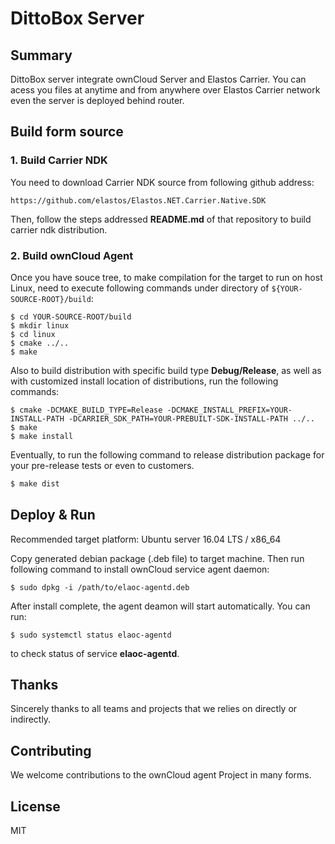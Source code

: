 DittoBox Server
===============

## Summary

DittoBox server integrate ownCloud Server and Elastos Carrier. You can acess you files at anytime and from anywhere over Elastos Carrier network even the server is deployed behind router.

## Build form source

### 1. Build Carrier NDK

You need to download Carrier NDK source from following github address:

```
https://github.com/elastos/Elastos.NET.Carrier.Native.SDK
```

Then, follow the steps addressed **README.md** of that repository to build carrier ndk distribution.

### 2. Build ownCloud Agent

Once you have souce tree, to make compilation for the target to run on host Linux, need to execute following commands under directory of `${YOUR-SOURCE-ROOT}/build`:

```shell
$ cd YOUR-SOURCE-ROOT/build
$ mkdir linux
$ cd linux
$ cmake ../..
$ make
```
Also to build distribution with specific build type **Debug/Release**, as well as with customized install location of distributions, run the following commands:

```shell
$ cmake -DCMAKE_BUILD_TYPE=Release -DCMAKE_INSTALL_PREFIX=YOUR-INSTALL-PATH -DCARRIER_SDK_PATH=YOUR-PREBUILT-SDK-INSTALL-PATH ../..
$ make
$ make install
```
Eventually, to run the following command to release distribution package for your pre-release tests or even to customers.

```bash
$ make dist
```

## Deploy & Run

Recommended target platform: Ubuntu server 16.04 LTS / x86_64

Copy generated debian package (.deb file) to target machine. Then run following command to install ownCloud service agent daemon:

```shell
$ sudo dpkg -i /path/to/elaoc-agentd.deb
```

After install complete, the agent deamon will start automatically. You can run:

```shell
$ sudo systemctl status elaoc-agentd
```

to check status of service **elaoc-agentd**.

## Thanks

Sincerely thanks to all teams and projects that we relies on directly or indirectly.

## Contributing

We welcome contributions to the ownCloud agent Project in many forms.

## License

MIT
